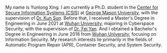 My name is Yunlong Xing. I am currently a Ph.D. student in the [Center for Secure Information Systems (CSIS)][Center for Secure Information Systems (CSIS)] at [George Mason University][George Mason University], with the supervision of [Dr. Kun Sun][Dr. Kun Sun]. Before that, I received a Master's Degree in Engineering in June 2021 at [Wuhan University][Wuhan University], majoring in Cyberspace Security, with the supervision of [Dr. Fei Yan][Dr. Fei Yan]. And I obtained a Bachelor's Degree in Engineering in June 2018 from [Wuhan University][Wuhan University], focusing on Information Security. My research interests lie primarily in the fields of Automatic Program Repair (APR), Container Security, and System Security.

[Center for Secure Information Systems (CSIS)]: https://csis.gmu.edu/
[George Mason University]: https://www2.gmu.edu/
[Dr. Kun Sun]: https://csis.gmu.edu/ksun/
[Dr. Fei Yan]: https://cse.whu.edu.cn/info/1098/24491.htm
[Wuhan University]: https://en.whu.edu.cn/
